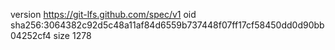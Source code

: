 version https://git-lfs.github.com/spec/v1
oid sha256:3064382c92d5c48a11af84d6559b737448f07ff17cf58450dd0d90bb04252cf4
size 1278

